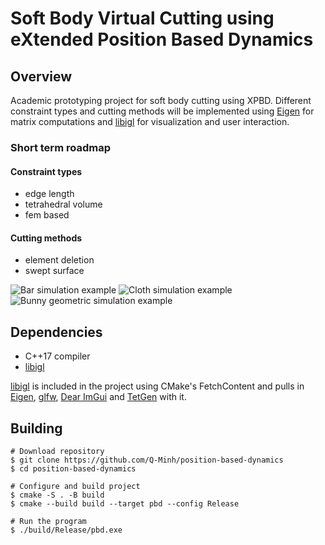 # Soft Body Virtual Cutting using eXtended Position Based Dynamics

## Overview

Academic prototyping project for soft body cutting using XPBD.
Different constraint types and cutting methods will be implemented 
using [Eigen](https://eigen.tuxfamily.org/index.php?title=Main_Page) for matrix computations and [libigl](https://libigl.github.io/) for visualization and 
user interaction.

### Short term roadmap

#### Constraint types
- edge length
- tetrahedral volume
- fem based

#### Cutting methods
- element deletion
- swept surface

![Bar simulation example](./doc/bar-fem-pbd.gif)
![Cloth simulation example](./doc/pbd-simple-cloth-example.gif)
![Bunny geometric simulation example](./doc/bunny-pbd-edge-length.gif)

## Dependencies

- C++17 compiler
- [libigl](https://libigl.github.io/)

[libigl](https://libigl.github.io/) is included in the project using CMake's FetchContent and pulls in [Eigen](https://eigen.tuxfamily.org/index.php?title=Main_Page), [glfw](https://www.glfw.org/), [Dear ImGui](https://github.com/ocornut/imgui) and [TetGen](http://wias-berlin.de/software/index.jsp?id=TetGen&lang=1) with it.

## Building

```
# Download repository
$ git clone https://github.com/Q-Minh/position-based-dynamics
$ cd position-based-dynamics

# Configure and build project
$ cmake -S . -B build
$ cmake --build build --target pbd --config Release

# Run the program
$ ./build/Release/pbd.exe
```
